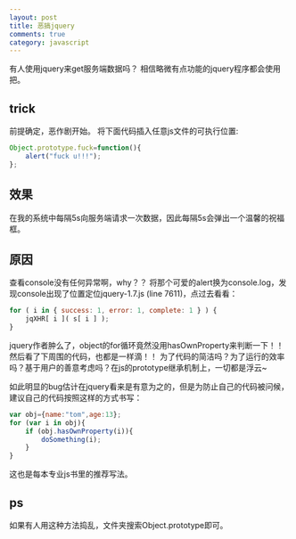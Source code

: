 ```yaml
---
layout: post
title: 恶搞jquery
comments: true
category: javascript
---
```


有人使用jquery来get服务端数据吗？
相信略微有点功能的jquery程序都会使用把。

## trick

前提确定，恶作剧开始。
将下面代码插入任意js文件的可执行位置:

```js
Object.prototype.fuck=function(){
	alert("fuck u!!!");
};
```

## 效果

在我的系统中每隔5s向服务端请求一次数据，因此每隔5s会弹出一个温馨的祝福框。

## 原因

查看console没有任何异常啊，why？？
将那个可爱的alert换为console.log，发现console出现了位置定位jquery-1.7.js (line 7611)，点过去看看：

```js
for ( i in { success: 1, error: 1, complete: 1 } ) {
	jqXHR[ i ]( s[ i ] );
} 
```

jquery作者肿么了，object的for循环竟然没用hasOwnProperty来判断一下！！
然后看了下周围的代码，也都是一样滴！！
为了代码的简洁吗？为了运行的效率吗？基于用户的善意考虑吗？在js的prototype继承机制上，一切都是浮云~

如此明显的bug估计在jquery看来是有意为之的，但是为防止自己的代码被问候，建议自己的代码按照这样的方式书写：

```js
var obj={name:"tom",age:13};
for (var i in obj){
	if (obj.hasOwnProperty(i)){
		doSomething(i);
	}
}
```

这也是每本专业js书里的推荐写法。

## ps

如果有人用这种方法捣乱，文件夹搜索Object.prototype即可。
